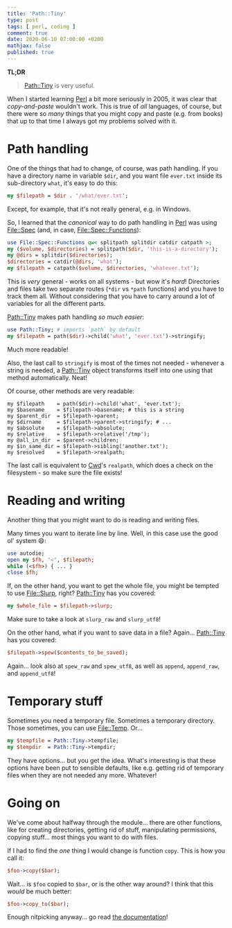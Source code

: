 ```yaml
---
title: 'Path::Tiny'
type: post
tags: [ perl, coding ]
comment: true
date: 2020-06-10 07:00:00 +0200
mathjax: false
published: true
---
```


**TL;DR**

> [Path::Tiny][] is very useful.

When I started learning [Perl][] a bit more seriously in 2005, it was
clear that *copy-and-paste* wouldn't work. This is true of *all*
languages, of course, but there were so *many* things that you might
copy and paste (e.g. from books) that up to that time I always got my
problems solved with it.

# Path handling

One of the things that had to change, of course, was path handling. If
you have a directory name in variable `$dir`, and you want file
`ever.txt` inside its sub-directory `what`, it's easy to do this:

```perl
my $filepath = $dir . '/what/ever.txt';
```

Except, for example, that it's not really general, e.g. in Windows.

So, I learned that the *canonical* way to do path handling in [Perl][]
was using [File::Spec][] (and, in case, [File::Spec::Functions][]):

```perl
use File::Spec::Functions qw< splitpath splitdir catdir catpath >;
my ($volume, $directories) = splitpath($dir, 'this-is-a-directory');
my @dirs = splitdir($directories);
$directories = catdir(@dirs, 'what');
my $filepath = catpath($volume, $directories, 'whatever.txt');
```

This is *very* general - works on all systems - but wow it's *hard*!
Directories and files take two separate routes (`*dir` vs `*path`
functions) and you have to track them all. Without considering that you
have to carry around a lot of variables for all the different parts.

[Path::Tiny][] makes path handling *so much easier*:

```perl
use Path::Tiny; # imports `path` by default
my $filepath = path($dir)->child('what', 'ever.txt')->stringify;
```

Much more readable!

Also, the last call to `stringify` is most of the times not needed -
whenever a string is needed, a [Path::Tiny][] object transforms itself
into one using that method automatically. Neat!

Of course, other methods are very readable:

```
my $filepath    = path($dir)->child('what', 'ever.txt');
my $basename    = $filepath->basename; # this is a string
my $parent_dir  = $filepath->parent;
my $dirname     = $filepath->parent->stringify; # ...
my $absolute    = $filepath->absolute;
my $relative    = $filepath->relative('/tmp');
my @all_in_dir  = $parent->children;
my $in_same_dir = $filepath->sibling('another.txt');
my $resolved    = $filepath->realpath;
```

The last call is equivalent to [Cwd][]'s `realpath`, which does a check
on the filesystem - so make sure the file exists!


# Reading and writing

Another thing that you might want to do is reading and writing files.

Many times you want to iterate line by line. Well, in this case use the
good ol' system 😄:

```perl
use autodie;
open my $fh, '<', $filepath;
while (<$fh>) { ... }
close $fh;
```

If, on the other hand, you want to get the whole file, you might be
tempted to use [File::Slurp][], right? [Path::Tiny][] has you covered:

```perl
my $whole_file = $filepath->slurp;
```

Make sure to take a look at `slurp_raw` and `slurp_utf8`!

On the other hand, what if you want to save data in a file? Again...
[Path::Tiny][] has you covered:

```perl
$filepath->spew($contents_to_be_saved);
```

Again... look also at `spew_raw` and `spew_utf8`, as well as `append`,
`append_raw`, and `append_utf8`!


# Temporary stuff

Sometimes you need a temporary file. Sometimes a temporary directory.
Those sometimes, you can use [File::Temp][]. Or...

```perl
my $tempfile = Path::Tiny->tempfile;
my $tempdir  = Path::Tiny->tempdir;
```

They have options... but you get the idea. What's interesting is that
these options have been put to sensible defaults, like e.g. getting rid
of temporary files when they are not needed any more. Whatever!


# Going on

We've come about halfway through the module... there are other
functions, like for creating directories, getting rid of stuff,
manipulating permissions, copying stuff... most things you want to do
with files.

If I had to find the *one* thing I would change is function `copy`. This
is how you call it:

```perl
$foo->copy($bar);
```

Wait... is `$foo` copied to `$bar`, or is the other way around? I think
that this *would* be much better:

```perl
$foo->copy_to($bar);
```

Enough nitpicking anyway... go read [the documentation][Path::Tiny]!



[Perl]: https://www.perl.org/
[Path::Tiny]: https://metacpan.org/pod/Path::Tiny
[File::Spec]: https://metacpan.org/pod/File::Spec
[File::Spec::Functions]: https://metacpan.org/pod/File::Spec::Functions
[File::Slurp]: https://metacpan.org/pod/File::Slurp
[File::Temp]: https://metacpan.org/pod/File::Temp
[Cwd]: https://metacpan.org/pod/Cwd

